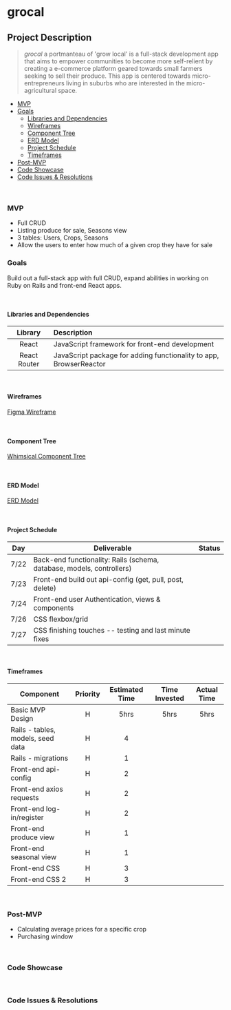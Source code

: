 # grocal

## Project Description
>*grocal* a portmanteau of 'grow local' is a full-stack development app that aims to empower communities to become more self-relient by creating a e-commerce platform geared towards small farmers seeking to sell their produce. This app is centered towards micro-entrepreneurs living in suburbs who are interested in the micro-agricultural space. 

- [MVP](#mvp)
- [Goals](#goals)
    - [Libraries and Dependencies](#libraries-and-dependencies)
    - [Wireframes](#wireframes)
    - [Component Tree](#component-tree)
    - [ERD Model](#erd-model)
    - [Project Schedule](#project-schedule)
    - [Timeframes](#timeframes)
- [Post-MVP](#post-mvp)
- [Code Showcase](#code-showcase)
- [Code Issues & Resolutions](#code-issues--resolutions)

<br>

### MVP
- Full CRUD
- Listing produce for sale, Seasons view
- 3 tables: Users, Crops, Seasons
- Allow the users to enter how much of a given crop they have for sale

### Goals
Build out a full-stack app with full CRUD, expand abilities in working on Ruby on Rails and front-end React apps.

<br>

#### Libraries and Dependencies
|     Library      | Description                                |
| :--------------: | :----------------------------------------- |
|      React       | JavaScript framework for front-end development |
|   React Router   | JavaScript package for adding functionality to app, BrowserReactor |

<br>

#### Wireframes
<a href='https://www.figma.com/file/eVBHnbdho0O0FrirErYWKk/grocal?node-id=0%3A1' rel="nofollow" target='blank'>Figma Wireframe</a>

<br>

#### Component Tree

<a href='https://whimsical.com/grocal-G97Wpuj6Xv6KfTbG9ZSPAP' rel="nofollow" target='blank'>Whimsical Component Tree</a>

<br>

#### ERD Model

<a href='https://drive.google.com/file/d/1EADmlvf3jvoYQ6_2HFgJtknwz7l5eENC/view?usp=sharing' rel="nofollow" target='blank'>ERD Model</a>

<br>

#### Project Schedule

| Day        | Deliverable                                                | Status     |
| ----- | --------------------------------------------------------------- | ---------- |
| 7/22  | Back-end functionality: Rails (schema, database, models, controllers)  |   |
| 7/23  | Front-end build out api-config (get, pull, post, delete) |   |
| 7/24  | Front-end user Authentication, views & components |   |
| 7/26  | CSS flexbox/grid |   |
| 7/27  | CSS finishing touches -- testing and last minute fixes |   |

<br>

#### Timeframes

| Component                            | Priority | Estimated Time | Time Invested | Actual Time |
| ------------------------------------ | :------: | :------------: | :-----------: | :---------: |
| Basic MVP Design                     |    H     |      5hrs      |      5hrs     |     5hrs    |
| Rails - tables, models, seed data    |   H   |4|||
| Rails - migrations    |   H   |1|||
| Front-end api-config    |   H   |2|||
| Front-end axios requests    |   H   |2|||
| Front-end log-in/register    |   H   |2|||
| Front-end produce view    |   H   |1|||
| Front-end seasonal view    |   H   |1|||
| Front-end CSS     |   H   |3|||
| Front-end CSS 2   |   H   |3|||

<br>

### Post-MVP
- Calculating average prices for a specific crop
- Purchasing window

<br>

### Code Showcase

<br>

### Code Issues & Resolutions
